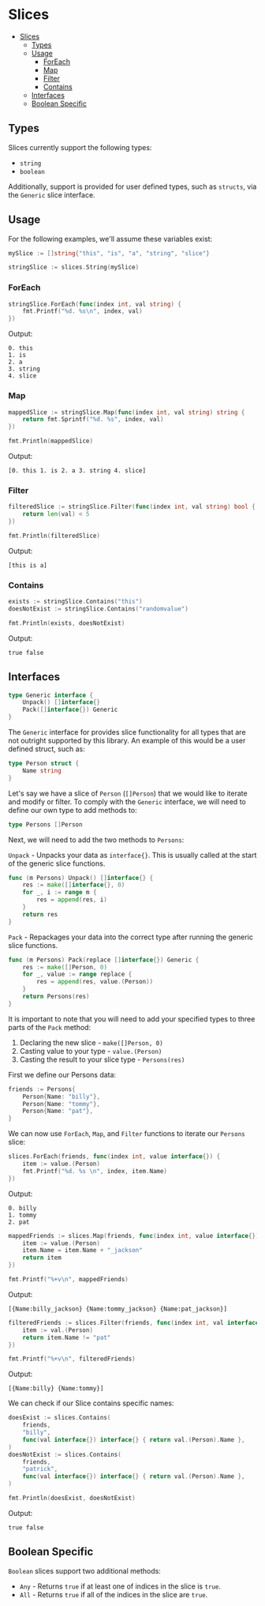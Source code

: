 # Slices

- [Slices](#slices)
  - [Types](#types)
  - [Usage](#usage)
    - [ForEach](#foreach)
    - [Map](#map)
    - [Filter](#filter)
    - [Contains](#contains)
  - [Interfaces](#interfaces)
  - [Boolean Specific](#boolean-specific)

## Types

Slices currently support the following types:

- `string`
- `boolean`

Additionally, support is provided for user defined types, such as `structs`, via the `Generic` slice interface.

## Usage

For the following examples, we'll assume these variables exist:

```go
mySlice := []string{"this", "is", "a", "string", "slice"}

stringSlice := slices.String(mySlice)
```

### ForEach

```go
stringSlice.ForEach(func(index int, val string) {
    fmt.Printf("%d. %s\n", index, val)
})
```

Output:

```text
0. this
1. is
2. a
3. string
4. slice
```

### Map

```go
mappedSlice := stringSlice.Map(func(index int, val string) string {
    return fmt.Sprintf("%d. %s", index, val)
})

fmt.Println(mappedSlice)
```

Output:

```text
[0. this 1. is 2. a 3. string 4. slice]
```

### Filter

```go
filteredSlice := stringSlice.Filter(func(index int, val string) bool {
    return len(val) < 5
})

fmt.Println(filteredSlice)
```

Output:

```text
[this is a]
```

### Contains

```go
exists := stringSlice.Contains("this")
doesNotExist := stringSlice.Contains("randomvalue")

fmt.Println(exists, doesNotExist)
```

Output:

```text
true false
```

## Interfaces

```go
type Generic interface {
    Unpack() []interface{}
    Pack([]interface{}) Generic
}
```

The `Generic` interface for provides slice functionality for all types that are not outright supported by this library. An example of this would be a user defined struct, such as:

```go
type Person struct {
    Name string
}
```

Let's say we have a slice of `Person` (`[]Person`) that we would like to iterate and modify or filter. To comply with the `Generic` interface, we will need to define our own type to add methods to:

```go
type Persons []Person
```

Next, we will need to add the two methods to `Persons`:

`Unpack` - Unpacks your data as `interface{}`. This is usually called at the start of the generic slice functions.

```go
func (m Persons) Unpack() []interface{} {
    res := make([]interface{}, 0)
    for _, i := range m {
        res = append(res, i)
    }
    return res
}
```

`Pack` - Repackages your data into the correct type after running the generic slice functions.

```go
func (m Persons) Pack(replace []interface{}) Generic {
    res := make([]Person, 0)
    for _, value := range replace {
        res = append(res, value.(Person))
    }
    return Persons(res)
}
```

It is important to note that you will need to add your specified types to three parts of the `Pack` method:

1. Declaring the new slice - `make([]Person, 0)`
1. Casting value to your type - `value.(Person)`
1. Casting the result to your slice type - `Persons(res)`

First we define our Persons data:

```go
friends := Persons{
    Person{Name: "billy"},
    Person{Name: "tommy"},
    Person{Name: "pat"},
}
```

We can now use `ForEach`, `Map`, and `Filter` functions to iterate our `Persons` slice:

```go
slices.ForEach(friends, func(index int, value interface{}) {
    item := value.(Person)
    fmt.Printf("%d. %s \n", index, item.Name)
})
```

Output:

```text
0. billy
1. tommy
2. pat
```

```go
mappedFriends := slices.Map(friends, func(index int, value interface{}) interface{} {
    item := value.(Person)
    item.Name = item.Name + "_jackson"
    return item
})

fmt.Printf("%+v\n", mappedFriends)
```

Output:

```text
[{Name:billy_jackson} {Name:tommy_jackson} {Name:pat_jackson}]
```

```go
filteredFriends := slices.Filter(friends, func(index int, val interface{}) bool {
    item := val.(Person)
    return item.Name != "pat"
})

fmt.Printf("%+v\n", filteredFriends)
```

Output:

```text
[{Name:billy} {Name:tommy}]
```

We can check if our Slice contains specific names:

```go
doesExist := slices.Contains(
    friends,
    "billy",
    func(val interface{}) interface{} { return val.(Person).Name },
)
doesNotExist := slices.Contains(
    friends,
    "patrick",
    func(val interface{}) interface{} { return val.(Person).Name },
)

fmt.Println(doesExist, doesNotExist)
```

Output:

```text
true false
```

## Boolean Specific

`Boolean` slices support two additional methods:

- `Any` - Returns `true` if at least one of indices in the slice is `true`.
- `All` - Returns `true` if all of the indices in the slice are `true`.
